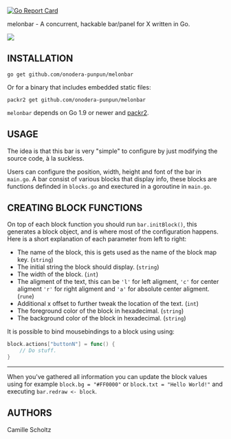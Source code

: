 [![Go Report Card](https://goreportcard.com/badge/github.com/onodera-punpun/melonbar)](https://goreportcard.com/report/github.com/onodera-punpun/melonbar)

melonbar - A concurrent, hackable bar/panel for X written in Go.

![](https://punpun.xyz/54c7.png)


## INSTALLATION

`go get github.com/onodera-punpun/melonbar`

Or for a binary that includes embedded static files:

`packr2 get github.com/onodera-punpun/melonbar`

`melonbar` depends on Go 1.9 or newer and [packr2](https://github.com/gobuffalo/packr/tree/master/v2).


## USAGE

The idea is that this bar is very "simple" to configure by just modifying the
source code, à la suckless.

Users can configure the position, width, height and font of the bar in
`main.go`. A bar consist of various blocks that display info, these blocks are
functions definded in `blocks.go` and exectured in a goroutine in `main.go`.


## CREATING BLOCK FUNCTIONS

On top of each block function you should run `bar.initBlock()`, this generates a
block object, and is where most of the configuration happens. Here is a short
explanation of each parameter from left to right:

* The name of the block, this is gets used as the name of the block  map key.
  (`string`)
* The initial string the block should display. (`string`)
* The width of the block. (`int`)
* The aligment of the text, this can be `'l'` for left aligment, `'c'` for
  center aligment `'r'` for right aligment and `'a'` for absolute center
  aligment. (`rune`)
* Additional x offset to further tweak the location of the text. (`int`)
* The foreground color of the block in hexadecimal. (`string`)
* The background color of the block in hexadecimal. (`string`)

It is possible to bind mousebindings to a block using using:

```go
block.actions["buttonN"] = func() {
	// Do stuff.
}
```

---

When you've gathered all information you can update the block values using for
example `block.bg = "#FF0000"` or `block.txt = "Hello World!"` and executing
`bar.redraw <- block`.


## AUTHORS

Camille Scholtz
